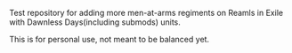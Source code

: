 Test repository for adding more men-at-arms regiments on Reamls in Exile with Dawnless Days(including submods) units.

This is for personal use, not meant to be balanced yet.
